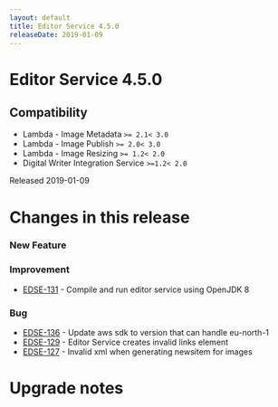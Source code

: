 ```yaml
---
layout: default
title: Editor Service 4.5.0
releaseDate: 2019-01-09
---
```

<div class="jumbotron">
    <h1>Editor Service 4.5.0</h1>    
    <h2>Compatibility</h2>
    <ul>
        <li>Lambda - Image Metadata <code>>= 2.1</code><code>< 3.0</code></li>
        <li>Lambda - Image Publish <code>>= 2.0</code><code>< 3.0</code></li>
        <li>Lambda - Image Resizing <code>>= 1.2</code><code>< 2.0</code></li>
        <li>Digital Writer Integration Service <code>>=1.2</code><code>< 2.0</code></li>
    </ul>
</div>

Released 2019-01-09

 

# Changes in this release  


### New Feature 



### Improvement 

 * [EDSE-131](https://jira.infomaker.se/browse/EDSE-131) - Compile and run editor service using OpenJDK 8 


### Bug 

 * [EDSE-136](https://jira.infomaker.se/browse/EDSE-136) - Update aws sdk to version that can handle eu-north-1 
 * [EDSE-129](https://jira.infomaker.se/browse/EDSE-129) - Editor Service creates invalid links element 
 * [EDSE-127](https://jira.infomaker.se/browse/EDSE-127) - Invalid xml when generating newsitem for images 




# Upgrade notes  
                 

